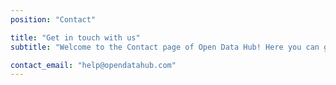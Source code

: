 ```yaml
---
position: "Contact"

title: "Get in touch with us"
subtitle: "Welcome to the Contact page of Open Data Hub! Here you can get in touch with the Open Data Hub team if you have questions, need help or would like to collaborate with us. We are always happy to listen to our community and provide support and advice on how to access and share data. We look forward to hearing from you!"

contact_email: "help@opendatahub.com"
---
```



